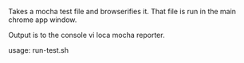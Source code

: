 Takes a mocha test file and browserifies it.
That file is run in the main chrome app window.

Output is to the console vi loca mocha reporter.  

usage: run-test.sh <full-path-to-test-file>
